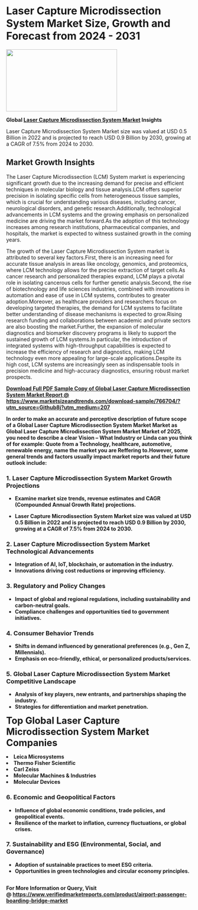 <H1>Laser Capture Microdissection System Market Size, Growth and Forecast from 2024 - 2031</H1><img class="aligncenter size-medium wp-image-584254" src="https://thirdeyenews.in/wp-content/uploads/2024/09/Global-Market-Research-300x168.jpeg" alt="" width="300" height="168" /><p><strong>Global&nbsp;<a href="https://www.marketsizeandtrends.com/download-sample/766704/?utm_source=Github8j?utm_medium=207">Laser Capture Microdissection System Market</a> Insights</strong></p><p>Laser Capture Microdissection System Market size was valued at USD 0.5 Billion in 2022 and is projected to reach USD 0.9 Billion by 2030, growing at a CAGR of 7.5% from 2024 to 2030.</p><p><h2>Market Growth Insights</h2> <p>The Laser Capture Microdissection (LCM) System market is experiencing significant growth due to the increasing demand for precise and efficient techniques in molecular biology and tissue analysis.LCM offers superior precision in isolating specific cells from heterogeneous tissue samples, which is crucial for understanding various diseases, including cancer, neurological disorders, and genetic research.Additionally, technological advancements in LCM systems and the growing emphasis on personalized medicine are driving the market forward.As the adoption of this technology increases among research institutions, pharmaceutical companies, and hospitals, the market is expected to witness sustained growth in the coming years.</p> <p><strong><a href="#"></a></strong></p> <p>The growth of the Laser Capture Microdissection System market is attributed to several key factors.First, there is an increasing need for accurate tissue analysis in areas like oncology, genomics, and proteomics, where LCM technology allows for the precise extraction of target cells.As cancer research and personalized therapies expand, LCM plays a pivotal role in isolating cancerous cells for further genetic analysis.Second, the rise of biotechnology and life sciences industries, combined with innovations in automation and ease of use in LCM systems, contributes to greater adoption.Moreover, as healthcare providers and researchers focus on developing targeted therapies, the demand for LCM systems to facilitate better understanding of disease mechanisms is expected to grow.Rising research funding and collaborations between academic and private sectors are also boosting the market.Further, the expansion of molecular diagnostics and biomarker discovery programs is likely to support the sustained growth of LCM systems.In particular, the introduction of integrated systems with high-throughput capabilities is expected to increase the efficiency of research and diagnostics, making LCM technology even more appealing for large-scale applications.Despite its high cost, LCM systems are increasingly seen as indispensable tools in precision medicine and high-accuracy diagnostics, ensuring robust market prospects.<p><strong><a href="#"></p><p><span class=""><strong>Download Full PDF Sample Copy of Global Laser Capture Microdissection System Market Report</strong> @ <a href="https://www.marketsizeandtrends.com/download-sample/766704/?utm_source=Github8j?utm_medium=207" target="_blank">https://www.marketsizeandtrends.com/download-sample/766704/?utm_source=Github8j?utm_medium=207</a></span></p><p>In order to make an accurate and perceptive description of future scope of a Global&nbsp;Laser Capture Microdissection System Market Market as Global&nbsp;Laser Capture Microdissection System Market Market of 2025, you need to describe a clear Vision &ndash; What Industry or Linda can you think of for example: Quote from a Technology, healthcare, automotive, renewable energy, name the market you are Reffering to.However, some general trends and factors usually impact market reports and their future outlook include:</p><h3>1.&nbsp;<strong>Laser Capture Microdissection System Market Growth Projections</strong></h3><ul><li>Examine market size trends, revenue estimates and CAGR (Compounded Annual Growth Rate) projections.</li><li><p>Laser Capture Microdissection System Market size was valued at USD 0.5 Billion in 2022 and is projected to reach USD 0.9 Billion by 2030, growing at a CAGR of 7.5% from 2024 to 2030.</p></li></ul><h3>2.&nbsp;<strong>Laser Capture Microdissection System Market Technological Advancements</strong></h3><ul><li>Integration of AI, IoT, blockchain, or automation in the industry.</li><li>Innovations driving cost reductions or improving efficiency.</li></ul><h3>3.&nbsp;<strong>Regulatory and Policy Changes</strong></h3><ul><li>Impact of global and regional regulations, including sustainability and carbon-neutral goals.</li><li>Compliance challenges and opportunities tied to government initiatives.</li></ul><h3>4.&nbsp;<strong>Consumer Behavior Trends</strong></h3><ul><li>Shifts in demand influenced by generational preferences (e.g., Gen Z, Millennials).</li><li>Emphasis on eco-friendly, ethical, or personalized products/services.</li></ul><h3>5.&nbsp;<strong>Global Laser Capture Microdissection System Market Competitive Landscape</strong></h3><ul><li>Analysis of key players, new entrants, and partnerships shaping the industry.</li><li>Strategies for differentiation and market penetration.</li></ul><p data-pm-slice="1 1 []"><span style="color: inherit; font-family: inherit; font-size: 25px;">Top Global Laser Capture Microdissection System Market Companies</span></p><div class="" data-test-id=""><p><li>Leica Microsystems</li><li> Thermo Fisher Scientific</li><li> Carl Zeiss</li><li> Molecular Machines & Industries</li><li> Molecular Devices</li></p></div><h3>6.&nbsp;<strong>Economic and Geopolitical Factors</strong></h3><ul><li>Influence of global economic conditions, trade policies, and geopolitical events.</li><li>Resilience of the market to inflation, currency fluctuations, or global crises.</li></ul><h3>7.&nbsp;<strong>Sustainability and ESG (Environmental, Social, and Governance)</strong></h3><ul><li>Adoption of sustainable practices to meet ESG criteria.</li><li>Opportunities in green technologies and circular economy principles.</li></ul><h2><strong style="font-size: 14px;">For More Information or Query, Visit @&nbsp;</strong><a style="background-color: #ffffff; font-size: 14px;" href="https://www.marketsizeandtrends.com/report/laser-capture-microdissection-system-market/" target="_blank">https://www.verifiedmarketreports.com/product/airport-passenger-boarding-bridge-market</a></h2>
